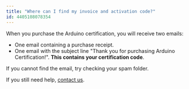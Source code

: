 ```yaml
---
title: "Where can I find my invoice and activation code?"
id: 4405108078354
---
```


When you purchase the Arduino certification, you will receive two emails:

* One email containing a purchase receipt.
* One email with the subject line "Thank you for purchasing Arduino Certification!". **This contains your certification code**.

If you cannot find the email, try checking your spam folder.

If you still need help, [contact us](https://www.arduino.cc/en/contact-us/).

